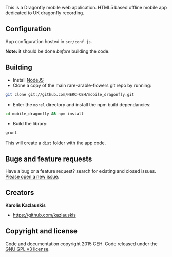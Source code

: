 This is a Dragonfly mobile web application. HTML5 based offline mobile
app dedicated to UK dragonfly recording.

## Configuration

App configuration hosted in `scr/conf.js`.

**Note:** it should be done *before* building the code.

## Building

- Install [NodeJS](http://nodejs.org/)
- Clone a copy of the main rare-arable-flowers git repo by running:

```bash
git clone git://github.com/NERC-CEH/mobile_dragonfly.git
```

- Enter the `morel` directory and install the npm build dependancies:

```bash
cd mobile_dragonfly && npm install
```

- Build the library: 

```bash
grunt
```

This will create a `dist` folder with the app code.


## Bugs and feature requests

Have a bug or a feature request? search for existing and closed issues. [Please open a new issue](https://github.com/NERC-CEH/mobile_dragonfly/issues).


## Creators

**Karolis Kazlauskis**

- <https://github.com/kazlauskis>



## Copyright and license

Code and documentation copyright 2015 CEH. Code released under the [GNU GPL v3 license](LICENSE).